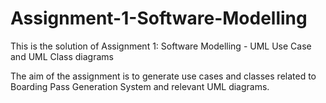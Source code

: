 # Assignment-1-Software-Modelling
This is the solution of Assignment 1: Software Modelling - UML Use Case and UML Class diagrams

The aim of the assignment is to generate use cases and classes related to Boarding Pass Generation System and relevant UML diagrams.
